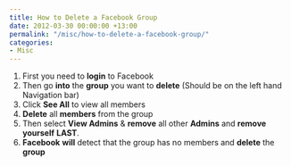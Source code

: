 ```yaml
---
title: How to Delete a Facebook Group
date: 2012-03-30 00:00:00 +13:00
permalink: "/misc/how-to-delete-a-facebook-group/"
categories:
- Misc
---
```


  1. First you need to **login** to Facebook
  2. Then go **into** the **group** you want to **delete** (Should be on the left hand Navigation bar)
  3. Click **See All** to view all members
  4. **Delete** all **members** from the group
  5. Then select **View Admins** & **remove** all other **Admins** and **remove** **yourself** **LAST**.
  6. **Facebook** **will** detect that the group has no members and **delete** the **group**
